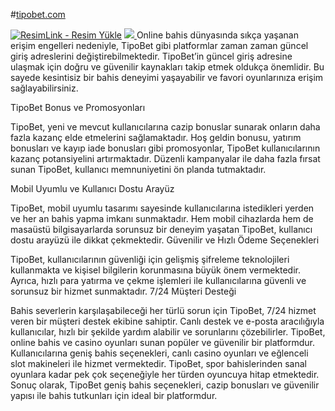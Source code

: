 #<a href="https://tinyurl.com/ry8zabnn">tipobet.com</a>
<meta charset="UTF-8">
    <meta name="viewport" content="width=device-width, initial-scale=1.0">
</head>
<body>
<a href="https://tinyurl.com/ry8zabnn" title="ResimLink - Resim Yükle"><img src="https://r.resimlink.com/nLk2ORyP.jpg" title="ResimLink - Resim Yükle" alt="ResimLink - Resim Yükle"></a>
<a href="https://tinyurl.com/ry8zabnn">
    <img src="https://cloudfront.cdnxtpo365.com/images/cms/c0t240702131213.jpeg" />
</a>
</a>
Online bahis dünyasında sıkça yaşanan erişim engelleri nedeniyle, TipoBet gibi platformlar zaman zaman güncel giriş adreslerini değiştirebilmektedir. TipoBet’in güncel giriş adresine ulaşmak için doğru ve güvenilir kaynakları takip etmek oldukça önemlidir. Bu sayede kesintisiz bir bahis deneyimi yaşayabilir ve favori oyunlarınıza erişim sağlayabilirsiniz.
 
  TipoBet Bonus ve Promosyonları
  
  TipoBet, yeni ve mevcut kullanıcılarına cazip bonuslar sunarak onların daha fazla kazanç elde etmelerini sağlamaktadır. Hoş geldin bonusu, yatırım bonusları ve kayıp iade bonusları gibi promosyonlar, TipoBet kullanıcılarının kazanç potansiyelini artırmaktadır. Düzenli kampanyalar ile daha fazla fırsat sunan TipoBet, kullanıcı memnuniyetini ön planda tutmaktadır.
    
  Mobil Uyumlu ve Kullanıcı Dostu Arayüz
    
  TipoBet, mobil uyumlu tasarımı sayesinde kullanıcılarına istedikleri yerden ve her an bahis yapma imkanı sunmaktadır. Hem mobil cihazlarda hem de masaüstü bilgisayarlarda sorunsuz bir deneyim yaşatan TipoBet, kullanıcı dostu arayüzü ile dikkat çekmektedir.
    Güvenilir ve Hızlı Ödeme Seçenekleri
    
  TipoBet, kullanıcılarının güvenliği için gelişmiş şifreleme teknolojileri kullanmakta ve kişisel bilgilerin korunmasına büyük önem vermektedir. Ayrıca, hızlı para yatırma ve çekme işlemleri ile kullanıcılarına güvenli ve sorunsuz bir hizmet sunmaktadır.
    7/24 Müşteri Desteği
    
   Bahis severlerin karşılaşabileceği her türlü sorun için TipoBet, 7/24 hizmet veren bir müşteri destek ekibine sahiptir. Canlı destek ve e-posta aracılığıyla kullanıcılar, hızlı bir şekilde yardım alabilir ve sorunlarını çözebilirler.
    TipoBet, online bahis ve casino oyunları sunan popüler ve güvenilir bir platformdur. Kullanıcılarına geniş bahis seçenekleri, canlı casino oyunları ve eğlenceli slot makineleri ile hizmet vermektedir. TipoBet, spor bahislerinden sanal oyunlara kadar pek çok seçeneğiyle her türden oyuncuya hitap etmektedir.
    Sonuç olarak, TipoBet geniş bahis seçenekleri, cazip bonusları ve güvenilir yapısı ile bahis tutkunları için ideal bir platformdur.


